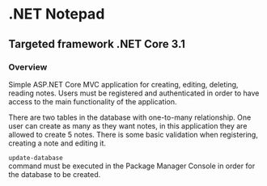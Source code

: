 # .NET Notepad
## Targeted framework .NET Core 3.1

### Overview

Simple ASP.NET Core MVC application for creating, editing, deleting, reading notes. Users must be registered and authenticated in order to have access to the main functionality of the application.

There are two tables in the database with one-to-many relationship. One user can create as many as they want notes, in this application they are allowed to create 5 notes.
There is some basic validation when registering, creating a note and editing it.

```update-database``` <br/> command must be executed in the Package Manager Console in order for the database to be created.
